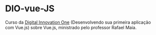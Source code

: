 # DIO-vue-JS
Curso da <a href="https://web.digitalinnovation.one/" target="blank">Digital Innovation One</a> (Desenvolvendo sua primeira aplicação com Vue.js) sobre Vue.js, ministrado pelo professor Rafael Maia. 
